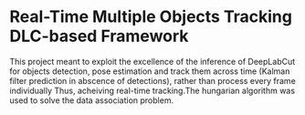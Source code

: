# Real-Time Multiple Objects Tracking DLC-based Framework 

This project meant to exploit the excellence of the inference of DeepLabCut for objects detection, pose estimation
and track them across time (Kalman filter prediction in abscence of detections), rather than process every frame individually Thus, acheiving real-time tracking.The hungarian algorithm was used to solve the data association problem.

 
